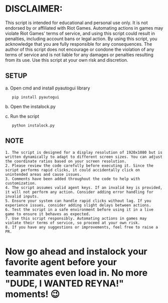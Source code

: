 # **DISCLAIMER:**  
This script is intended for educational and personal use only. It is not endorsed by or affiliated with Riot Games. Automating actions in games may violate Riot Games' terms of service, and using this script could result in penalties, including account bans or legal action. By using this script, you acknowledge that you are fully responsible for any consequences. The author of this script does not encourage or condone the violation of any terms of service and is not liable for any damages or penalties resulting from its use. Use this script at your own risk and discretion.

## SETUP
   a. Open cmd and install pyautogui library
   
       pip install pyautogui
   b. Open the instalock.py
   
   c. Run the script
   
       python instalock.py

## NOTE
    1. The script is designed for a display resolution of 1920x1080 but is written dynamically to adapt to different screen sizes. You can adjust the coordinate ratios based on your screen resolution.
    2. Please review the code carefully before executing it. Since the script performs rapid clicks, it could accidentally click on unintended areas and cause issues.
    3. Comments have been added throughout the code to help with customization.
    4. The script assumes valid agent keys. If an invalid key is provided, it will not perform any action. Consider adding error handling for invalid inputs.
    5. Ensure your system can handle rapid clicks without lag. If you experience issues, consider adding slight delays between actions.
    6. Test the script in a safe environment before using it in a live game to ensure it behaves as expected.
    7. Use this script responsibly. Automating actions in games may violate their terms of service, so proceed at your own risk.
    8. If you have any suggestions or improvements, feel free to raise a PR.


# **Now go ahead and instalock your favorite agent before your teammates even load in. No more "DUDE, I WANTED REYNA!" moments! 😉**
